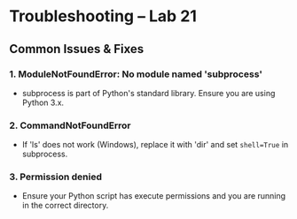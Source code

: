 # Troubleshooting – Lab 21

## Common Issues & Fixes

### 1. ModuleNotFoundError: No module named 'subprocess'
- subprocess is part of Python's standard library. Ensure you are using Python 3.x.

### 2. CommandNotFoundError
- If 'ls' does not work (Windows), replace it with 'dir' and set `shell=True` in subprocess.

### 3. Permission denied
- Ensure your Python script has execute permissions and you are running in the correct directory.
